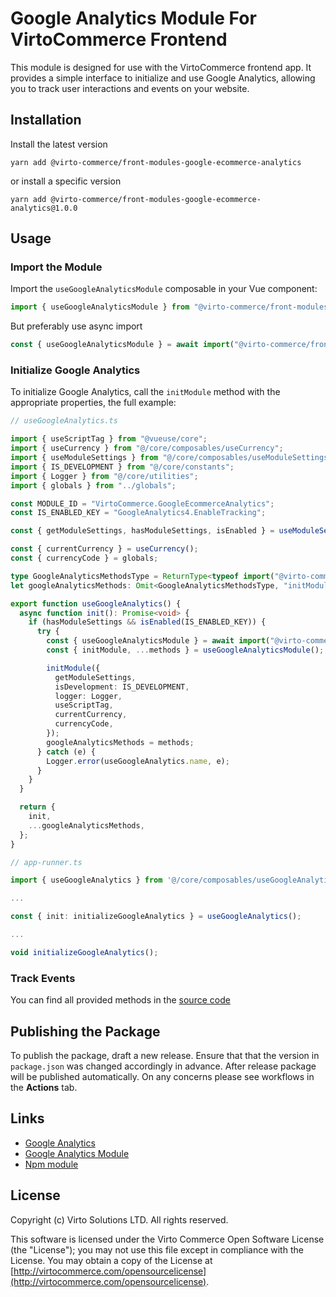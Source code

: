 # Google Analytics Module For VirtoCommerce Frontend

This module is designed for use with the VirtoCommerce frontend app. It provides a simple interface to initialize and use Google Analytics, allowing you to track user interactions and events on your website.

## Installation

Install the latest version

`yarn add @virto-commerce/front-modules-google-ecommerce-analytics`

or install a specific version

`yarn add @virto-commerce/front-modules-google-ecommerce-analytics@1.0.0`

## Usage

### Import the Module

Import the `useGoogleAnalyticsModule` composable in your Vue component:

```ts
import { useGoogleAnalyticsModule } from "@virto-commerce/front-modules-google-ecommerce-analytics";
```

But preferably use async import

```ts
const { useGoogleAnalyticsModule } = await import("@virto-commerce/front-modules-google-ecommerce-analytics");
```

### Initialize Google Analytics

To initialize Google Analytics, call the `initModule` method with the appropriate properties, the full example:

```ts
// useGoogleAnalytics.ts

import { useScriptTag } from "@vueuse/core";
import { useCurrency } from "@/core/composables/useCurrency";
import { useModuleSettings } from "@/core/composables/useModuleSettings";
import { IS_DEVELOPMENT } from "@/core/constants";
import { Logger } from "@/core/utilities";
import { globals } from "../globals";

const MODULE_ID = "VirtoCommerce.GoogleEcommerceAnalytics";
const IS_ENABLED_KEY = "GoogleAnalytics4.EnableTracking";

const { getModuleSettings, hasModuleSettings, isEnabled } = useModuleSettings(MODULE_ID);

const { currentCurrency } = useCurrency();
const { currencyCode } = globals;

type GoogleAnalyticsMethodsType = ReturnType<typeof import("@virto-commerce/front-modules-google-ecommerce-analytics").useGoogleAnalyticsModule>;
let googleAnalyticsMethods: Omit<GoogleAnalyticsMethodsType, "initModule">;

export function useGoogleAnalytics() {
  async function init(): Promise<void> {
    if (hasModuleSettings && isEnabled(IS_ENABLED_KEY)) {
      try {
        const { useGoogleAnalyticsModule } = await import("@virto-commerce/front-modules-google-ecommerce-analytics");
        const { initModule, ...methods } = useGoogleAnalyticsModule();

        initModule({
          getModuleSettings,
          isDevelopment: IS_DEVELOPMENT,
          logger: Logger,
          useScriptTag,
          currentCurrency,
          currencyCode,
        });
        googleAnalyticsMethods = methods;
      } catch (e) {
        Logger.error(useGoogleAnalytics.name, e);
      }
    }
  }

  return {
    init,
    ...googleAnalyticsMethods,
  };
}
```

```ts
// app-runner.ts

import { useGoogleAnalytics } from '@/core/composables/useGoogleAnalytics';

...

const { init: initializeGoogleAnalytics } = useGoogleAnalytics();

...

void initializeGoogleAnalytics();

```

### Track Events

You can find all provided methods in the [source code](https://github.com/VirtoCommerce/vc-module-front-google-ecommerce-analytics/blob/main/index.ts)

## Publishing the Package

To publish the package, draft a new release. Ensure that that the version in `package.json` was changed accordingly in advance. After release package will be published automatically. On any concerns please see workflows in the **Actions** tab.

## Links

- [Google Analytics](https://analytics.google.com/)
- [Google Analytics Module](https://github.com/VirtoCommerce/vc-module-google-ecommerce-analytics)
- [Npm module](https://www.npmjs.com/package/@virto-commerce/front-modules-google-ecommerce-analytics)

## License

Copyright (c) Virto Solutions LTD. All rights reserved.

This software is licensed under the Virto Commerce Open Software License (the "License"); you may not use this file except in compliance with the License. You may obtain a copy of the License at [http://virtocommerce.com/opensourcelicense](http://virtocommerce.com/opensourcelicense).
